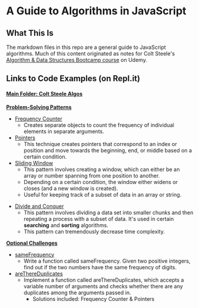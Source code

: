 # A Guide to Algorithms in JavaScript

## What This Is

The markdown files in this repo are a general guide to JavaScript algorithms. Much of this content originated as notes for Colt Steele's [Algorithm & Data Structures Bootcamp course](https://www.udemy.com/course/js-algorithms-and-data-structures-masterclass/) on Udemy.

## Links to Code Examples (on Repl.it)

#### [Main Folder: Colt Steele Algos](https://repl.it/repls/folder/Colt%20Steele%20Algos)

**[Problem-Solving Patterns](https://repl.it/repls/folder/Colt%20Steele%20Algos%2FProblem%20Solving%20Patterns)**

- [Frequency Counter](https://repl.it/@zhaluza/Frequency-Counter)
  - Creates separate objects to count the frequency of individual elements in separate arguments.
- [Pointers](https://repl.it/@zhaluza/Pointers)
  - This technique creates pointers that correspond to an index or position and move towards the beginning, end, or middle based on a certain condition.
- [Sliding Window](https://repl.it/@zhaluza/Sliding-Window)
  - This pattern involves creating a window, which can either be an array or number spanning from one position to another.
  - Depending on a certain condition, the window either widens or closes (and a new window is created).
  - Useful for keeping track of a subset of data in an array or string.

* [Divide and Conquer](https://repl.it/@zhaluza/Divide-and-Conquer)
  - This pattern involves dividing a data set into smaller chunks and then repeating a process with a subset of data. It's used in certain **searching** and **sorting** algorithms.
  - This pattern can tremendously decrease time complexity.

**[Optional Challenges](https://repl.it/repls/folder/Colt%20Steele%20Algos%2FOptional%20Challenges)**

- [sameFrequency](https://repl.it/@zhaluza/sameFrequency)
  - Write a function called sameFrequency. Given two positive integers, find out if the two numbers have the same frequency of digits.
- [areThereDuplicates](https://repl.it/@zhaluza/areThereDuplicates)
  - Implement a function called areThereDuplicates, which accepts a variable number of arguments and checks whether there are any duplicates among the arguments passed in.
    - Solutions included: Frequency Counter & Pointers
